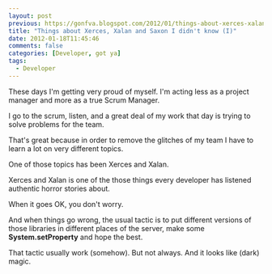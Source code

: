 ```yaml
---
layout: post
previous: https://gonfva.blogspot.com/2012/01/things-about-xerces-xalan-and-saxon-i.html
title: "Things about Xerces, Xalan and Saxon I didn't know (I)"
date: 2012-01-18T11:45:46
comments: false
categories: [Developer, got ya]
tags:
  - Developer
---
```


These days I'm getting very proud of myself. I'm acting less as a project manager and more as a true Scrum Manager.

I go to the scrum, listen, and a great deal of my work that day is trying to solve problems for the team.

That's great because in order to remove the glitches of my team I have to learn a lot on very different topics.

One of those topics has been Xerces and Xalan.

Xerces and Xalan is one of the those things every developer has listened authentic horror stories about.

When it goes OK, you don't worry.

And when things go wrong, the usual tactic is to put different versions of those libraries in different places of the server, make some **System.setProperty** and hope the best.

That tactic usually work (somehow). But not always. And it looks like (dark) magic.
